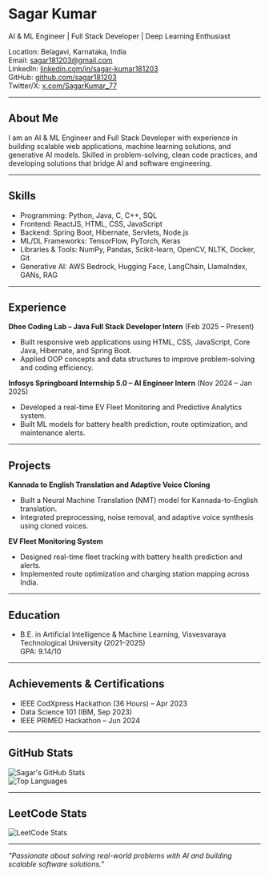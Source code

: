 # Sagar Kumar  

AI & ML Engineer | Full Stack Developer | Deep Learning Enthusiast  

Location: Belagavi, Karnataka, India  
Email: sagar181203@gmail.com  
LinkedIn: [linkedin.com/in/sagar-kumar181203](https://www.linkedin.com/in/sagar-kumar181203/)  
GitHub: [github.com/sagar181203](https://github.com/sagar181203)  
Twitter/X: [x.com/SagarKumar_77](https://x.com/SagarKumar_77)  

---

## About Me  
I am an AI & ML Engineer and Full Stack Developer with experience in building scalable web applications, machine learning solutions, and generative AI models. Skilled in problem-solving, clean code practices, and developing solutions that bridge AI and software engineering.  

---

## Skills  
- Programming: Python, Java, C, C++, SQL  
- Frontend: ReactJS, HTML, CSS, JavaScript  
- Backend: Spring Boot, Hibernate, Servlets, Node.js  
- ML/DL Frameworks: TensorFlow, PyTorch, Keras  
- Libraries & Tools: NumPy, Pandas, Scikit-learn, OpenCV, NLTK, Docker, Git  
- Generative AI: AWS Bedrock, Hugging Face, LangChain, LlamaIndex, GANs, RAG  

---

## Experience  

**Dhee Coding Lab – Java Full Stack Developer Intern** (Feb 2025 – Present)  
- Built responsive web applications using HTML, CSS, JavaScript, Core Java, Hibernate, and Spring Boot.  
- Applied OOP concepts and data structures to improve problem-solving and coding efficiency.  

**Infosys Springboard Internship 5.0 – AI Engineer Intern** (Nov 2024 – Jan 2025)  
- Developed a real-time EV Fleet Monitoring and Predictive Analytics system.  
- Built ML models for battery health prediction, route optimization, and maintenance alerts.  

---

## Projects  

**Kannada to English Translation and Adaptive Voice Cloning**  
- Built a Neural Machine Translation (NMT) model for Kannada-to-English translation.  
- Integrated preprocessing, noise removal, and adaptive voice synthesis using cloned voices.  

**EV Fleet Monitoring System**  
- Designed real-time fleet tracking with battery health prediction and alerts.  
- Implemented route optimization and charging station mapping across India.  

---

## Education  
- B.E. in Artificial Intelligence & Machine Learning, Visvesvaraya Technological University (2021–2025)  
  GPA: 9.14/10  

---

## Achievements & Certifications  
- IEEE CodXpress Hackathon (36 Hours) – Apr 2023  
- Data Science 101 (IBM, Sep 2023)  
- IEEE PRIMED Hackathon – Jun 2024  

---

## GitHub Stats  

![Sagar's GitHub Stats](https://github-readme-stats.vercel.app/api?username=sagar181203&show_icons=false&theme=default)  
![Top Languages](https://github-readme-stats.vercel.app/api/top-langs/?username=sagar181203&layout=compact&theme=default&hide_progress=true)  

---

## LeetCode Stats  

![LeetCode Stats](https://leetcard.jacoblin.cool/sagar181203?theme=light&ext=contest)  

---

*"Passionate about solving real-world problems with AI and building scalable software solutions."*  
